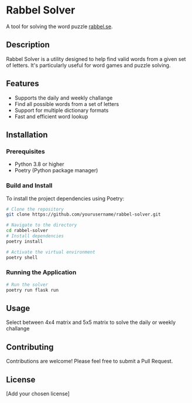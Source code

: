 # Rabbel Solver

A tool for solving the word puzzle [rabbel.se](https://rabbel.se).

## Description

Rabbel Solver is a utility designed to help find valid words from a given set of letters. It's particularly useful for word games and puzzle solving.

## Features

- Supports the daily and weekly challange
- Find all possible words from a set of letters
- Support for multiple dictionary formats
- Fast and efficient word lookup

## Installation
### Prerequisites

- Python 3.8 or higher
- Poetry (Python package manager)

### Build and Install

To install the project dependencies using Poetry:

```bash
# Clone the repository
git clone https://github.com/yourusername/rabbel-solver.git

# Navigate to the directory
cd rabbel-solver
# Install dependencies
poetry install

# Activate the virtual environment
poetry shell
```

### Running the Application

```bash
# Run the solver
poetry run flask run
```

## Usage

Select between 4x4 matrix and 5x5 matrix to solve the daily or weekly challange

## Contributing

Contributions are welcome! Please feel free to submit a Pull Request.

## License

[Add your chosen license]
